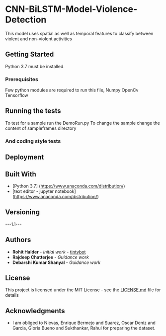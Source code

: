 # CNN-BiLSTM-Model-Violence-Detection
This model uses spatial as well as temporal features to classify between violent and non-violent activities 
## Getting Started
Python 3.7 must be installed.

### Prerequisites

Few python modules are required to run this file,
Numpy
OpenCv
Tensorflow

## Running the tests
To test for a sample run the DemoRun.py
To change the sample change the content of sampleframes directory


### And coding style tests

## Deployment


## Built With

* [Python 3.7] (https://www.anaconda.com/distribution/)
* [text editor - jupyter notebook]  (https://www.anaconda.com/distribution/)

## Versioning

---1.1--- 

## Authors

* **Rohit Halder** - *Initial work* - [tintybot](https://github.com/tintybot)
* **Rajdeep Chatterjee** - *Guidance work* 
* **Debarshi Kumar Shanyal** - *Guidance work*

## License

This project is licensed under the MIT License - see the [LICENSE.md]() file for details

## Acknowledgments

* I am obliged to Nievas, Enrique Bermejo and Suarez, Oscar Deniz and Garcia, Gloria Bueno and Sukthankar, Rahul for preparing the dataset.
